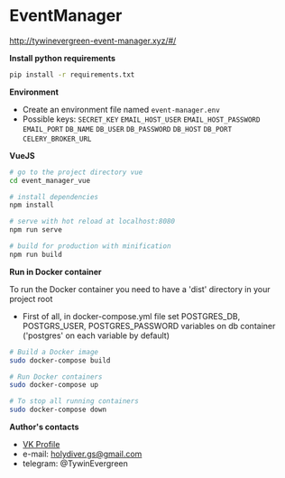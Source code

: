 # EventManager
http://tywinevergreen-event-manager.xyz/#/

**Install python requirements**  

<!-- СДЕЛАТЬ, ЧТОБЫ README.md правильно генерировался на гитхабе.
после этого англофицировать весь сайт (что вряд-ли займёт много времени)
затем начинать деплоить проект на justhost.ru -->

``` bash
pip install -r requirements.txt
```

**Environment**

- Create an environment file named `event-manager.env`
- Possible keys:
    `SECRET_KEY`
    `EMAIL_HOST_USER`
    `EMAIL_HOST_PASSWORD`
    `EMAIL_PORT`
    `DB_NAME`
    `DB_USER`
    `DB_PASSWORD`
    `DB_HOST`
    `DB_PORT`
    `CELERY_BROKER_URL`

**VueJS**

``` bash
# go to the project directory vue
cd event_manager_vue

# install dependencies
npm install

# serve with hot reload at localhost:8080
npm run serve

# build for production with minification
npm run build
```

**Run in Docker container**

To run the Docker container you need to have a 'dist' directory in your project root
- First of all, in docker-compose.yml file set POSTGRES_DB, POSTGRS_USER, POSTGRES_PASSWORD variables on db container ('postgres' on each variable by default)

``` bash
# Build a Docker image
sudo docker-compose build

# Run Docker containers
sudo docker-compose up

# To stop all running containers
sudo docker-compose down
```

**Author's contacts**

- [VK Profile](https://vk.com/gsurkov99)
- e-mail: holydiver.gs@gmail.com
- telegram: @TywinEvergreen
